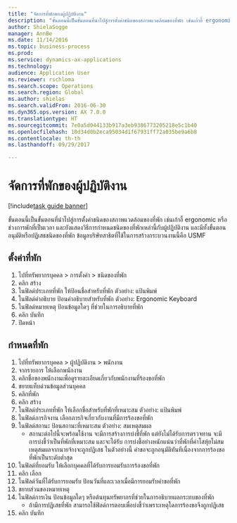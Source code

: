 ```yaml
--- 
title: "จัดการที่พักของผู้ปฏิบัติงาน"
description: "ขั้นตอนนี้เป็นขั้นตอนที่นำไปสู่การตั้งค่าชนิดของสภาพแวดล้อมของที่พัก เช่นเก้าอี้ ergonomic หรือช่วงการพักที่เป็นเวลา "
author: ShielaSogge
manager: AnnBe
ms.date: 11/14/2016
ms.topic: business-process
ms.prod: 
ms.service: dynamics-ax-applications
ms.technology: 
audience: Application User
ms.reviewer: rschloma
ms.search.scope: Operations
ms.search.region: Global
ms.author: shielas
ms.search.validFrom: 2016-06-30
ms.dyn365.ops.version: AX 7.0.0
ms.translationtype: HT
ms.sourcegitcommit: 7e0a5d044133b917a3eb9386773205218e5c1b40
ms.openlocfilehash: 10d34d0b2eca95034d1f67931ff72a035be9a6b8
ms.contentlocale: th-th
ms.lasthandoff: 09/29/2017

---
```

# <a name="manage-worker-accommodations"></a>จัดการที่พักของผู้ปฏิบัติงาน

[!include[task guide banner](../../../includes/task-guide-banner.md)]

ขั้นตอนนี้เป็นขั้นตอนที่นำไปสู่การตั้งค่าชนิดของสภาพแวดล้อมของที่พัก เช่นเก้าอี้ ergonomic หรือช่วงการพักที่เป็นเวลา  และยังแสดงวิธีการกำหนดชนิดของที่พักเหล่านี้กับผู้ปฏิบัติงาน และมีทั้งขั้นตอนอนุมัติหรือปฏิเสธชนิดของที่พัก  ข้อมูลบริษัทสาธิตที่ใช้ในการสร้างกระบวนงานนี้คือ USMF


## <a name="setup-accommodations"></a>ตั้งค่าที่พัก
1. ไปที่ทรัพยากรบุคคล > การตั้งค่า > ชนิดของที่พัก
2. คลิก สร้าง
3. ในฟิลด์ประเภทที่พัก ให้ป้อนชื่อสำหรับที่พัก  ตัวอย่าง: แป้นพิมพ์
4. ในฟิลด์คำอธิบาย ป้อนคำอธิบายสำหรับที่พัก  ตัวอย่าง: Ergonomic Keyboard
5. ในฟิลด์หมายเหตุ ป้อนข้อมูลใดๆ ที่ช่วยในการอธิบายที่พัก
6. คลิก บันทึก
7. ปิดหน้า

## <a name="assign-accommodations"></a>กำหนดที่พัก
1. ไปที่ทรัพยากรบุคคล > ผู้ปฏิบัติงาน > พนักงาน
2. จากรายการ ให้เลือกพนักงาน
3. คลิกชื่อของพนักงานเพื่อดูรายละเอียดเกี่ยวกับพนักงานที่ร้องขอที่พัก
4. ขยายแท็บด่วนข้อมูลส่วนบุคคล
5. คลิกที่พัก
6. คลิก สร้าง
7. ในฟิลด์ประเภทที่พัก ให้เลือกชื่อสำหรับที่พักที่เหมาะสม  ตัวอย่าง: แป้นพิมพ์
8. ในฟิลด์ภารกิจงาน เลือกภารกิจเกี่ยวกับงานที่มีการร้องขอที่พัก
9. ในฟิลด์สถานะ ป้อนสถานะที่เหมาะสม  ตัวอย่าง: สมเหตุสมผล
    * สถานะต่อไปนี้จะพร้อมใช้งาน  จะมีการสร้างการบ่งชี้ที่พัก แต่ยังไม่ได้รับการตรวจทาน  จะมีการบ่งชี้ว่าเป็นที่พักที่เหมาะสม และจะได้รับ  การบ่งชี้อย่างหนักแน่นว่าที่พักที่ค่าโสหุ้ยไม่สมเหตุสมผลจากนายจ้างจะถูกปฏิเสธ  ในตัวอย่างนี้ คำขอจะถูกอนุมัติทันทีเนื่องจากการร้องขอที่พักเป็นระดับต่ำสุด  
10. ในฟิลด์ที่ยอมรับ ให้เลือกบุคคลที่ได้รับการยอมรับการร้องขอที่พัก
11. คลิก เลือก
12. ในฟิลด์วันที่ได้รับการยอมรับ ป้อนวันที่และเวลาเมื่อมีการยอมรับคำขอที่พัก
13. ขยายส่วนของหมายเหตุ
14. ในฟิลด์การเงิน ป้อนข้อมูลใดๆ หรือต้นทุนทรัพยากรที่ช่วยในการอธิบายผลกระทบของที่พัก
    * ถ้ามีการปฏิเสธที่พัก สามารถใช้ฟิลด์การตอบเพื่อบ่งชี้ว่าเพราะเหตุใดการร้องขอจึงถูกปฏิเสธ  
15. คลิก บันทึก


